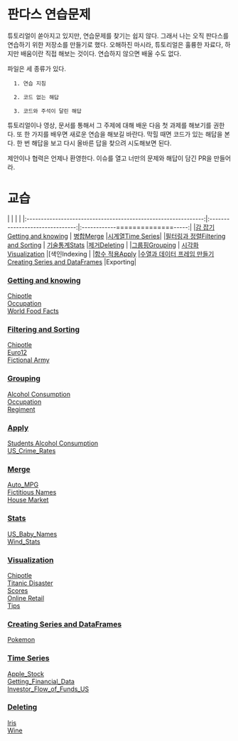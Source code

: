 # 판다스 연습문제

튜토리얼이 쏟아지고 있지만, 연습문제를 찾기는 쉽지 않다. 그래서 나는 오직 판다스를 연습하기 위한 저장소를 만들기로 했다. 오해하진 마시라, 튜토리얼은 훌륭한 자료다, 하지만 배움이란 직접 해보는 것이다. 연습하지 않으면 배울 수도 없다.

파일은 세 종류가 있다.

      1. 연습 지침

      2. 코드 없는 해답

      3. 코드와 주석이 달린 해답

튜토리얼이나 영상, 문서를 통해서 그 주제에 대해 배운 다음 첫 과제를 해보기를 권한다.  또 한 가지를 배우면 새로운 연습을 해보길 바란다. 막힐 때면 코드가 있는 해답을 본다. 한 번 해답을 보고 다시 올바른 답을 찾으려 시도해보면 된다.

제안이나 협력은 언제나 환영한다. 이슈를 열고 너만의 문제와 해답이 담긴 PR을 만들어라.

# 교습

|				                                  |				                                   |                   |
|:--------------------------------------------------------------:|:-------------------------------:|:------------==============-----:|
|[감 잡기Getting and knowing](#getting-and-knowing)              | [병합Merge](#merge)           |[시계열Time Series](#time-series)|
|[필터링과 정렬Filtering and Sorting](#filtering-and-sorting)    | [기술통계Stats](#stats)       |[제거Deleting](#deleting)       |
|[그룹핑Grouping](#grouping)					        | [시각화Visualization](#visualization) |[색인Indexing           |
|[함수 적용Apply](#apply)					             |[수열과 데이터 프레임 만들기Creating Series and DataFrames](#creating-series-and-dataframes) 		            |Exporting|

### [Getting and knowing](https://github.com/twinstae/pandas_exercises/tree/master/01_Getting_%26_Knowing_Your_Data)  
[Chipotle](https://github.com/twinstae/pandas_exercises/tree/master/01_Getting_%26_Knowing_Your_Data/Chipotle)  
[Occupation](https://github.com/twinstae/pandas_exercises/tree/master/01_Getting_%26_Knowing_Your_Data/Occupation)  
[World Food Facts](https://github.com/twinstae/pandas_exercises/tree/master/01_Getting_%26_Knowing_Your_Data/World%20Food%20Facts)

### [Filtering and Sorting](https://github.com/twinstae/pandas_exercises/tree/master/02_Filtering_%26_Sorting)
[Chipotle](https://github.com/twinstae/pandas_exercises/tree/master/02_Filtering_%26_Sorting/Chipotle)  
[Euro12](https://github.com/twinstae/pandas_exercises/tree/master/02_Filtering_%26_Sorting/Euro12)  
[Fictional Army](https://github.com/twinstae/pandas_exercises/tree/master/02_Filtering_%26_Sorting/Fictional%20Army)

### [Grouping](https://github.com/twinstae/pandas_exercises/tree/master/03_Grouping)
[Alcohol Consumption](https://github.com/twinstae/pandas_exercises/tree/master/03_Grouping/Alcohol_Consumption)  
[Occupation](https://github.com/twinstae/pandas_exercises/tree/master/03_Grouping/Occupation)  
[Regiment](https://github.com/twinstae/pandas_exercises/tree/master/03_Grouping/Regiment)

### [Apply](https://github.com/twinstae/pandas_exercises/tree/master/04_Apply)
[Students Alcohol Consumption](https://github.com/twinstae/pandas_exercises/tree/master/04_Apply/Students_Alcohol_Consumption)  
[US_Crime_Rates](https://github.com/twinstae/pandas_exercises/tree/master/04_Apply/US_Crime_Rates)     

### [Merge](https://github.com/twinstae/pandas_exercises/tree/master/05_Merge)
[Auto_MPG](https://github.com/twinstae/pandas_exercises/tree/master/05_Merge/Auto_MPG)  
[Fictitious Names](https://github.com/twinstae/pandas_exercises/tree/master/05_Merge/Fictitous%20Names)  
[House Market](https://github.com/twinstae/pandas_exercises/tree/master/05_Merge/Housing%20Market)  

### [Stats](https://github.com/twinstae/pandas_exercises/tree/master/06_Stats)
[US_Baby_Names](https://github.com/twinstae/pandas_exercises/tree/master/06_Stats/US_Baby_Names)  
[Wind_Stats](https://github.com/twinstae/pandas_exercises/tree/master/06_Stats/Wind_Stats)

### [Visualization](https://github.com/twinstae/pandas_exercises/tree/master/07_Visualization)
[Chipotle](https://github.com/twinstae/pandas_exercises/tree/master/07_Visualization/Chipotle)  
[Titanic Disaster](https://github.com/twinstae/pandas_exercises/tree/master/07_Visualization/Titanic_Desaster)  
[Scores](https://github.com/twinstae/pandas_exercises/tree/master/07_Visualization/Scores)  
[Online Retail](https://github.com/twinstae/pandas_exercises/tree/master/07_Visualization/Online_Retail)  
[Tips](https://github.com/twinstae/pandas_exercises/tree/master/07_Visualization/Tips)  

### [Creating Series and DataFrames](https://github.com/twinstae/pandas_exercises/tree/master/08_Creating_Series_and_DataFrames)  
[Pokemon](https://github.com/twinstae/pandas_exercises/tree/master/08_Creating_Series_and_DataFrames/Pokemon)  

### [Time Series](https://github.com/twinstae/pandas_exercises/tree/master/09_Time_Series)  
[Apple_Stock](https://github.com/twinstae/pandas_exercises/tree/master/09_Time_Series/Apple_Stock)  
[Getting_Financial_Data](https://github.com/twinstae/pandas_exercises/tree/master/09_Time_Series/Getting_Financial_Data)  
[Investor_Flow_of_Funds_US](https://github.com/twinstae/pandas_exercises/tree/master/09_Time_Series/Getting_Financial_Data)  

### [Deleting](https://github.com/twinstae/pandas_exercises/tree/master/10_Deleting)  
[Iris](https://github.com/twinstae/pandas_exercises/tree/master/10_Deleting/Iris)  
[Wine](https://github.com/twinstae/pandas_exercises/tree/master/10_Deleting/Wine)  
